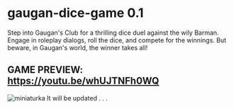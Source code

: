 # gaugan-dice-game 0.1
Step into Gaugan's Club for a thrilling dice duel against the wily Barman. Engage in roleplay dialogs, roll the dice, and compete for the winnings. But beware, in Gaugan's world, the winner takes all!
## GAME PREVIEW: https://youtu.be/whUJTNFh0WQ
![miniaturka](https://github.com/DaKU720/gaugan-dice-game/assets/69478926/2d7523fb-5279-4b9a-af72-a4b68ec1da16)
It will be updated . . .
